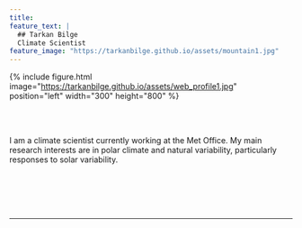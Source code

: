 ```yaml
---
title:
feature_text: |
  ## Tarkan Bilge
  Climate Scientist
feature_image: "https://tarkanbilge.github.io/assets/mountain1.jpg"
---
```



{% include figure.html image="https://tarkanbilge.github.io/assets/web_profile1.jpg" position="left" width="300" height="800" %}

<br/><br/>

<div style="text-align: left"> I am a climate scientist currently working at the Met Office. My main research interests are in polar climate and natural variability, particularly responses to solar variability.  </div>

<br/><br/>
<br/><br/>

---
